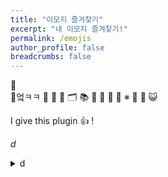 ```yaml
---
title: "이모지 즐겨찾기"
excerpt: "내 이모지 즐겨찾기!"
permalink: /emojis
author_profile: false
breadcrumbs: false
---
```

📙
<br>
📜엌ㅋㅋ
📄
📁
📂
🗂
📚
📢
📌
📍
📝
※
:tangerine:
:e-mail:
:smiley_cat:
<br>


I give this plugin :+1: !

<i class="twa twa-heart">d</i>

<details markdown="1" class='bdd'>{: .bd}
<summary>d</summary>
fwf
</details>